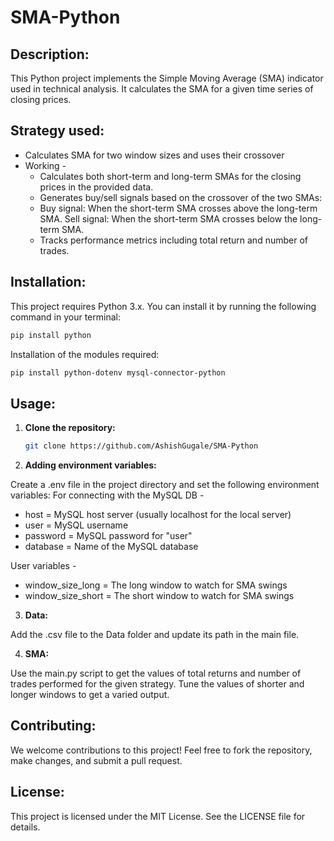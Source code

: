 # SMA-Python

## Description:

This Python project implements the Simple Moving Average (SMA) indicator used in technical analysis. It calculates the SMA for a given time series of closing prices.

## Strategy used:

* Calculates SMA for two window sizes and uses their crossover
* Working - 
  * Calculates both short-term and long-term SMAs for the closing prices in the provided data.
  * Generates buy/sell signals based on the crossover of the two SMAs:
  * Buy signal: When the short-term SMA crosses above the long-term SMA.
  Sell signal: When the short-term SMA crosses below the long-term SMA.
  * Tracks performance metrics including total return and number of trades.

## Installation:

This project requires Python 3.x. You can install it by running the following command in your terminal:

```bash
pip install python
```
Installation of the modules required: 

```bash
pip install python-dotenv mysql-connector-python
```

## Usage:

1. **Clone the repository:**

   ```bash
   git clone https://github.com/AshishGugale/SMA-Python
   ```

2. **Adding environment variables:**

Create a .env file in the project directory and set the following environment variables: 
For connecting with the MySQL DB - 
* host = MySQL host server (usually localhost for the local server)
* user = MySQL username
* password = MySQL password for "user"
* database = Name of the MySQL database

User variables - 
* window_size_long = The long window to watch for SMA swings
* window_size_short = The short window to watch for SMA swings

3. **Data:**

Add the .csv file to the Data folder and update its path in the main file.

4. **SMA:**
   
Use the main.py script to get the values of total returns and number of trades performed for the given strategy. Tune the values of shorter and longer windows to get a varied output. 

## Contributing:

We welcome contributions to this project! Feel free to fork the repository, make changes, and submit a pull request.

## License:

This project is licensed under the MIT License. See the LICENSE file for details.

